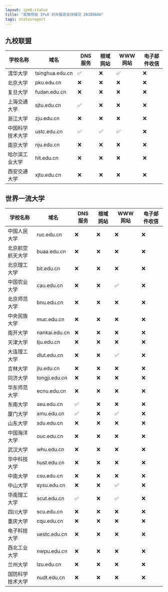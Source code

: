 ```yaml
---
layout: ipv6-status
title: "高等院校 IPv6 对外服务支持情况 20180606"
tags: statusreport
---
```


## 九校联盟

| 学校名称         | 域名            | DNS 服务 | 根域网站 | WWW 网站 | 电子邮件收信 |
|------------------|-----------------|----------|----------|----------|--------------|
| 清华大学         | tsinghua.edu.cn | &#9989;  | &#10060; | &#9989;  | &#10060;     |
| 北京大学         | pku.edu.cn      | &#10060; | &#10060; | &#10060; | &#10060;     |
| 复旦大学         | fudan.edu.cn    | &#10060; | &#10060; | &#10060; | &#10060;     |
| 上海交通大学     | sjtu.edu.cn     | &#9989;  | &#10060; | &#10060; | &#10060;     |
| 浙江大学         | zju.edu.cn      | &#10060; | &#10060; | &#10060; | &#10060;     |
| 中国科学技术大学 | ustc.edu.cn     | &#9989;  | &#9989;  | &#9989;  | &#10060;     |
| 南京大学         | nju.edu.cn      | &#10060; | &#10060; | &#10060; | &#10060;     |
| 哈尔滨工业大学   | hit.edu.cn      | &#10060; | &#10060; | &#10060; | &#10060;     |
| 西安交通大学     | xjtu.edu.cn     | &#10060; | &#10060; | &#10060; | &#10060;     |

## 世界一流大学

| 学校名称         | 域名          | DNS 服务 | 根域网站 | WWW 网站 | 电子邮件收信 |
|------------------|---------------|----------|----------|----------|--------------|
| 中国人民大学     | ruc.edu.cn    | &#10060; | &#10060; | &#10060; | &#10060;     |
| 北京航空航天大学 | buaa.edu.cn   | &#10060; | &#10060; | &#10060; | &#10060;     |
| 北京理工大学     | bit.edu.cn    | &#10060; | &#10060; | &#10060; | &#10060;     |
| 中国农业大学     | cau.edu.cn    | &#10060; | &#10060; | &#9989;  | &#10060;     |
| 北京师范大学     | bnu.edu.cn    | &#10060; | &#10060; | &#10060; | &#10060;     |
| 中央民族大学     | muc.edu.cn    | &#10060; | &#10060; | &#10060; | &#10060;     |
| 南开大学         | nankai.edu.cn | &#10060; | &#10060; | &#10060; | &#10060;     |
| 天津大学         | tju.edu.cn    | &#10060; | &#10060; | &#10060; | &#10060;     |
| 大连理工大学     | dlut.edu.cn   | &#10060; | &#10060; | &#9989;  | &#10060;     |
| 吉林大学         | jlu.edu.cn    | &#10060; | &#10060; | &#10060; | &#10060;     |
| 同济大学         | tongji.edu.cn | &#10060; | &#10060; | &#10060; | &#10060;     |
| 华东师范大学     | ecnu.edu.cn   | &#10060; | &#10060; | &#10060; | &#10060;     |
| 东南大学         | seu.edu.cn    | &#9989;  | &#10060; | &#10060; | &#10060;     |
| 厦门大学         | xmu.edu.cn    | &#9989;  | &#10060; | &#9989;  | &#10060;     |
| 山东大学         | sdu.edu.cn    | &#10060; | &#10060; | &#10060; | &#10060;     |
| 中国海洋大学     | ouc.edu.cn    | &#10060; | &#10060; | &#10060; | &#10060;     |
| 武汉大学         | whu.edu.cn    | &#10060; | &#10060; | &#10060; | &#10060;     |
| 华中科技大学     | hust.edu.cn   | &#10060; | &#10060; | &#10060; | &#10060;     |
| 中南大学         | csu.edu.cn    | &#10060; | &#10060; | &#10060; | &#10060;     |
| 中山大学         | sysu.edu.cn   | &#10060; | &#10060; | &#9989;  | &#10060;     |
| 华南理工大学     | scut.edu.cn   | &#9989;  | &#10060; | &#9989;  | &#10060;     |
| 四川大学         | scu.edu.cn    | &#10060; | &#10060; | &#10060; | &#10060;     |
| 重庆大学         | cqu.edu.cn    | &#10060; | &#10060; | &#10060; | &#10060;     |
| 电子科技大学     | uestc.edu.cn  | &#10060; | &#10060; | &#10060; | &#10060;     |
| 西北工业大学     | nwpu.edu.cn   | &#10060; | &#10060; | &#10060; | &#10060;     |
| 兰州大学         | lzu.edu.cn    | &#10060; | &#10060; | &#10060; | &#10060;     |
| 国防科学技术大学 | nudt.edu.cn   | &#10060; | &#10060; | &#10060; | &#10060;     |